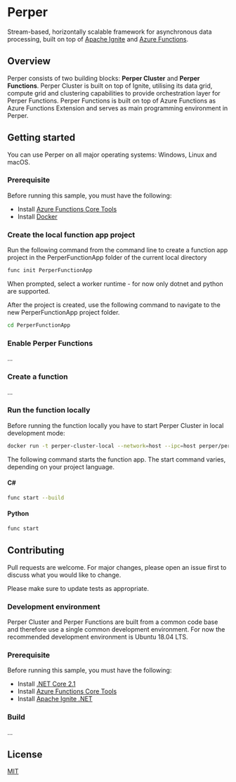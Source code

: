 # Perper

Stream-based, horizontally scalable framework for asynchronous data processing, built on top of [Apache Ignite](https://ignite.apache.org/) and [Azure Functions](https://azure.microsoft.com/en-us/services/functions/).

## Overview

Perper consists of two building blocks: **Perper Cluster** and **Perper Functions**. Perper Cluster is built on top of Ignite, utilising its data grid, compute grid and clustering capabilities to provide orchestration layer for Perper Functions. Perper Functions is built on top of Azure Functions as Azure Functions Extension and serves as main programming environment in Perper.    

## Getting started

You can use Perper on all major operating systems: Windows, Linux and macOS.

### Prerequisite

Before running this sample, you must have the following:

- Install [Azure Functions Core Tools](https://docs.microsoft.com/en-us/azure/azure-functions/functions-run-local#v2)
- Install [Docker](https://docs.docker.com/install/)

### Create the local function app project

Run the following command from the command line to create a function app project in the PerperFunctionApp folder of the current local directory

```bash
func init PerperFunctionApp
```

When prompted, select a worker runtime - for now only dotnet and python are supported.

After the project is created, use the following command to navigate to the new PerperFunctionApp project folder.

```bash
cd PerperFunctionApp
```

### Enable Perper Functions

...

### Create a function

...

### Run the function locally

Before running the function locally you have to start Perper Cluster in local development mode:

```bash
docker run -t perper-cluster-local --network=host --ipc=host perper/perper-cluster
```

The following command starts the function app. The start command varies, depending on your project language.

#### C#

```bash
func start --build
```

#### Python

```bash
func start
```

## Contributing
Pull requests are welcome. For major changes, please open an issue first to discuss what you would like to change.

Please make sure to update tests as appropriate.

### Development environment

Perper Cluster and Perper Functions are built from a common code base and therefore use a single common development environment. For now the recommended development environment is Ubuntu 18.04 LTS.

### Prerequisite

Before running this sample, you must have the following:

- Install [.NET Core 2.1](https://dotnet.microsoft.com/download/dotnet-core/2.1)
- Install [Azure Functions Core Tools](https://docs.microsoft.com/en-us/azure/azure-functions/functions-run-local#v2)
- Install [Apache Ignite .NET](https://apacheignite-net.readme.io/docs/cross-platform-support)

### Build

...

## License
[MIT](https://github.com/obecto/perper/blob/master/LICENSE)
